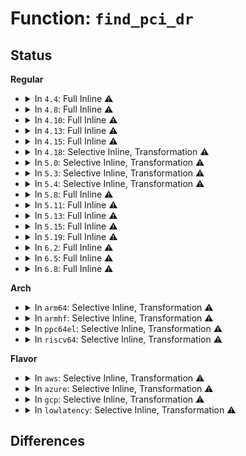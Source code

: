 # Function: <code>find_pci_dr</code>

## Status
<b>Regular</b>
<ul>
<li>
<details>
<summary>In <code>4.4</code>: Full Inline ⚠️</summary>

**Collision:** Unique Static

**Inline:** Full

**Transformation:** False

**Instances:**

```
In drivers/pci/pci.c (ffffffff8143444a)
Location: drivers/pci/pci.c:1454
Inline: True
Inline callers:
  - drivers/pci/pci.c:pcim_pin_device
  - drivers/pci/pci.c:pci_intx
  - drivers/pci/pci.c:pci_release_region
  - drivers/pci/pci.c:__pci_request_region
  - drivers/pci/pci.c:pci_disable_device
```
</details>
</li>
<li>
<details>
<summary>In <code>4.8</code>: Full Inline ⚠️</summary>

**Collision:** Unique Static

**Inline:** Full

**Transformation:** False

**Instances:**

```
In drivers/pci/pci.c (ffffffff8147fea1)
Location: drivers/pci/pci.c:1475
Inline: True
Inline callers:
  - drivers/pci/pci.c:pci_intx
  - drivers/pci/pci.c:__pci_request_region
  - drivers/pci/pci.c:pci_release_region
  - drivers/pci/pci.c:pci_disable_device
  - drivers/pci/pci.c:pcim_pin_device
```
</details>
</li>
<li>
<details>
<summary>In <code>4.10</code>: Full Inline ⚠️</summary>

**Collision:** Unique Static

**Inline:** Full

**Transformation:** False

**Instances:**

```
In drivers/pci/pci.c (ffffffff814a14f1)
Location: drivers/pci/pci.c:1500
Inline: True
Inline callers:
  - drivers/pci/pci.c:pci_intx
  - drivers/pci/pci.c:__pci_request_region
  - drivers/pci/pci.c:pci_release_region
  - drivers/pci/pci.c:pci_disable_device
  - drivers/pci/pci.c:pcim_pin_device
```
</details>
</li>
<li>
<details>
<summary>In <code>4.13</code>: Full Inline ⚠️</summary>

**Collision:** Unique Static

**Inline:** Full

**Transformation:** False

**Instances:**

```
In drivers/pci/pci.c (ffffffff814ab3fc)
Location: drivers/pci/pci.c:1498
Inline: True
Inline callers:
  - drivers/pci/pci.c:__pci_request_region
  - drivers/pci/pci.c:pci_release_region
  - drivers/pci/pci.c:pci_disable_device
  - drivers/pci/pci.c:pcim_pin_device
```
</details>
</li>
<li>
<details>
<summary>In <code>4.15</code>: Full Inline ⚠️</summary>

**Collision:** Unique Static

**Inline:** Full

**Transformation:** False

**Instances:**

```
In drivers/pci/pci.c (ffffffff814ea61c)
Location: drivers/pci/pci.c:1501
Inline: True
Inline callers:
  - drivers/pci/pci.c:__pci_request_region
  - drivers/pci/pci.c:pci_release_region
  - drivers/pci/pci.c:pci_disable_device
  - drivers/pci/pci.c:pcim_pin_device
```
</details>
</li>
<li>
<details>
<summary>In <code>4.18</code>: Selective Inline, Transformation ⚠️</summary>

**Collision:** Unique Static

**Inline:** Selective

**Transformation:** True

**Instances:**

```
In drivers/pci/pci.c (ffffffff8151b305)
Location: drivers/pci/pci.c:1556
Inline: True
Inline callers:
  - drivers/pci/pci.c:pcim_set_mwi
  - drivers/pci/pci.c:__pci_request_region
  - drivers/pci/pci.c:pci_release_region
  - drivers/pci/pci.c:pci_disable_device
  - drivers/pci/pci.c:pcim_pin_device
Direct callers:
  - drivers/pci/pci.c:pcim_set_mwi
  - drivers/pci/pci.c:__pci_request_region
  - drivers/pci/pci.c:pci_release_region
  - drivers/pci/pci.c:pci_disable_device
  - drivers/pci/pci.c:pcim_pin_device
```
**Symbols:**

```
ffffffff8151aaf0-ffffffff8151ab12: find_pci_dr.part.24 (STB_LOCAL)
```
</details>
</li>
<li>
<details>
<summary>In <code>5.0</code>: Selective Inline, Transformation ⚠️</summary>

**Collision:** Unique Static

**Inline:** Selective

**Transformation:** True

**Instances:**

```
In drivers/pci/pci.c (ffffffff815311b5)
Location: drivers/pci/pci.c:1729
Inline: True
Inline callers:
  - drivers/pci/pci.c:pcim_set_mwi
  - drivers/pci/pci.c:__pci_request_region
  - drivers/pci/pci.c:pci_release_region
  - drivers/pci/pci.c:pci_disable_device
  - drivers/pci/pci.c:pcim_pin_device
Direct callers:
  - drivers/pci/pci.c:pcim_set_mwi
  - drivers/pci/pci.c:__pci_request_region
  - drivers/pci/pci.c:pci_release_region
  - drivers/pci/pci.c:pci_disable_device
  - drivers/pci/pci.c:pcim_pin_device
```
**Symbols:**

```
ffffffff81530840-ffffffff81530862: find_pci_dr.part.25 (STB_LOCAL)
```
</details>
</li>
<li>
<details>
<summary>In <code>5.3</code>: Selective Inline, Transformation ⚠️</summary>

**Collision:** Unique Static

**Inline:** Selective

**Transformation:** True

**Instances:**

```
In drivers/pci/pci.c (ffffffff815609f5)
Location: drivers/pci/pci.c:1803
Inline: True
Inline callers:
  - drivers/pci/pci.c:pcim_set_mwi
  - drivers/pci/pci.c:__pci_request_region
  - drivers/pci/pci.c:pci_release_region
  - drivers/pci/pci.c:pci_disable_device
  - drivers/pci/pci.c:pcim_pin_device
Direct callers:
  - drivers/pci/pci.c:pcim_set_mwi
  - drivers/pci/pci.c:__pci_request_region
  - drivers/pci/pci.c:pci_release_region
  - drivers/pci/pci.c:pci_disable_device
  - drivers/pci/pci.c:pcim_pin_device
```
**Symbols:**

```
ffffffff815601c0-ffffffff815601e2: find_pci_dr.part.0 (STB_LOCAL)
```
</details>
</li>
<li>
<details>
<summary>In <code>5.4</code>: Selective Inline, Transformation ⚠️</summary>

**Collision:** Unique Static

**Inline:** Selective

**Transformation:** True

**Instances:**

```
In drivers/pci/pci.c (ffffffff81581b15)
Location: drivers/pci/pci.c:1799
Inline: True
Inline callers:
  - drivers/pci/pci.c:pcim_set_mwi
  - drivers/pci/pci.c:__pci_request_region
  - drivers/pci/pci.c:pci_release_region
  - drivers/pci/pci.c:pci_disable_device
  - drivers/pci/pci.c:pcim_pin_device
Direct callers:
  - drivers/pci/pci.c:pcim_set_mwi
  - drivers/pci/pci.c:__pci_request_region
  - drivers/pci/pci.c:pci_release_region
  - drivers/pci/pci.c:pci_disable_device
  - drivers/pci/pci.c:pcim_pin_device
```
**Symbols:**

```
ffffffff815812f0-ffffffff81581312: find_pci_dr.part.0 (STB_LOCAL)
```
</details>
</li>
<li>
<details>
<summary>In <code>5.8</code>: Full Inline ⚠️</summary>

**Collision:** Unique Static

**Inline:** Full

**Transformation:** False

**Instances:**

```
In drivers/pci/pci.c (ffffffff81627106)
Location: drivers/pci/pci.c:1869
Inline: True
Inline callers:
  - drivers/pci/pci.c:pci_intx
  - drivers/pci/pci.c:pci_intx
  - drivers/pci/pci.c:pcim_set_mwi
  - drivers/pci/pci.c:pcim_set_mwi
  - drivers/pci/pci.c:__pci_request_region
  - drivers/pci/pci.c:__pci_request_region
  - drivers/pci/pci.c:pci_release_region
  - drivers/pci/pci.c:pci_release_region
  - drivers/pci/pci.c:pci_disable_device
  - drivers/pci/pci.c:pci_disable_device
  - drivers/pci/pci.c:pcim_pin_device
  - drivers/pci/pci.c:pcim_pin_device
```
</details>
</li>
<li>
<details>
<summary>In <code>5.11</code>: Full Inline ⚠️</summary>

**Collision:** Unique Static

**Inline:** Full

**Transformation:** False

**Instances:**

```
In drivers/pci/pci.c (ffffffff8164cda6)
Location: drivers/pci/pci.c:2005
Inline: True
Inline callers:
  - drivers/pci/pci.c:pci_intx
  - drivers/pci/pci.c:pci_intx
  - drivers/pci/pci.c:pcim_set_mwi
  - drivers/pci/pci.c:pcim_set_mwi
  - drivers/pci/pci.c:__pci_request_region
  - drivers/pci/pci.c:__pci_request_region
  - drivers/pci/pci.c:pci_release_region
  - drivers/pci/pci.c:pci_release_region
  - drivers/pci/pci.c:pci_disable_device
  - drivers/pci/pci.c:pci_disable_device
  - drivers/pci/pci.c:pcim_pin_device
  - drivers/pci/pci.c:pcim_pin_device
```
</details>
</li>
<li>
<details>
<summary>In <code>5.13</code>: Full Inline ⚠️</summary>

**Collision:** Unique Static

**Inline:** Full

**Transformation:** False

**Instances:**

```
In drivers/pci/pci.c (ffffffff8162f926)
Location: drivers/pci/pci.c:2035
Inline: True
Inline callers:
  - drivers/pci/pci.c:pci_intx
  - drivers/pci/pci.c:pci_intx
  - drivers/pci/pci.c:pcim_set_mwi
  - drivers/pci/pci.c:pcim_set_mwi
  - drivers/pci/pci.c:__pci_request_region
  - drivers/pci/pci.c:__pci_request_region
  - drivers/pci/pci.c:pci_release_region
  - drivers/pci/pci.c:pci_release_region
  - drivers/pci/pci.c:pci_disable_device
  - drivers/pci/pci.c:pci_disable_device
  - drivers/pci/pci.c:pcim_pin_device
  - drivers/pci/pci.c:pcim_pin_device
```
</details>
</li>
<li>
<details>
<summary>In <code>5.15</code>: Full Inline ⚠️</summary>

**Collision:** Unique Static

**Inline:** Full

**Transformation:** False

**Instances:**

```
In drivers/pci/pci.c (ffffffff8169f636)
Location: drivers/pci/pci.c:2066
Inline: True
Inline callers:
  - drivers/pci/pci.c:pci_intx
  - drivers/pci/pci.c:pci_intx
  - drivers/pci/pci.c:pcim_set_mwi
  - drivers/pci/pci.c:pcim_set_mwi
  - drivers/pci/pci.c:__pci_request_region
  - drivers/pci/pci.c:__pci_request_region
  - drivers/pci/pci.c:pci_release_region
  - drivers/pci/pci.c:pci_release_region
  - drivers/pci/pci.c:pci_disable_device
  - drivers/pci/pci.c:pci_disable_device
  - drivers/pci/pci.c:pcim_pin_device
  - drivers/pci/pci.c:pcim_pin_device
```
</details>
</li>
<li>
<details>
<summary>In <code>5.19</code>: Full Inline ⚠️</summary>

**Collision:** Unique Static

**Inline:** Full

**Transformation:** False

**Instances:**

```
In drivers/pci/pci.c (ffffffff817c0e8a)
Location: drivers/pci/pci.c:2126
Inline: True
Inline callers:
  - drivers/pci/pci.c:pci_intx
  - drivers/pci/pci.c:pci_intx
  - drivers/pci/pci.c:pcim_set_mwi
  - drivers/pci/pci.c:pcim_set_mwi
  - drivers/pci/pci.c:__pci_request_region
  - drivers/pci/pci.c:__pci_request_region
  - drivers/pci/pci.c:pci_release_region
  - drivers/pci/pci.c:pci_release_region
  - drivers/pci/pci.c:pci_disable_device
  - drivers/pci/pci.c:pci_disable_device
  - drivers/pci/pci.c:pcim_pin_device
  - drivers/pci/pci.c:pcim_pin_device
```
</details>
</li>
<li>
<details>
<summary>In <code>6.2</code>: Full Inline ⚠️</summary>

**Collision:** Unique Static

**Inline:** Full

**Transformation:** False

**Instances:**

```
In drivers/pci/pci.c (ffffffff818dd69a)
Location: drivers/pci/pci.c:2100
Inline: True
Inline callers:
  - drivers/pci/pci.c:pci_intx
  - drivers/pci/pci.c:pci_intx
  - drivers/pci/pci.c:pcim_set_mwi
  - drivers/pci/pci.c:pcim_set_mwi
  - drivers/pci/pci.c:__pci_request_region
  - drivers/pci/pci.c:__pci_request_region
  - drivers/pci/pci.c:pci_release_region
  - drivers/pci/pci.c:pci_release_region
  - drivers/pci/pci.c:pci_disable_device
  - drivers/pci/pci.c:pci_disable_device
  - drivers/pci/pci.c:pcim_pin_device
  - drivers/pci/pci.c:pcim_pin_device
```
</details>
</li>
<li>
<details>
<summary>In <code>6.5</code>: Full Inline ⚠️</summary>

**Collision:** Unique Static

**Inline:** Full

**Transformation:** False

**Instances:**

```
In drivers/pci/pci.c (ffffffff81920b4a)
Location: drivers/pci/pci.c:2138
Inline: True
Inline callers:
  - drivers/pci/pci.c:pci_intx
  - drivers/pci/pci.c:pci_intx
  - drivers/pci/pci.c:pcim_set_mwi
  - drivers/pci/pci.c:pcim_set_mwi
  - drivers/pci/pci.c:__pci_request_region
  - drivers/pci/pci.c:__pci_request_region
  - drivers/pci/pci.c:pci_release_region
  - drivers/pci/pci.c:pci_release_region
  - drivers/pci/pci.c:pci_disable_device
  - drivers/pci/pci.c:pci_disable_device
  - drivers/pci/pci.c:pcim_pin_device
  - drivers/pci/pci.c:pcim_pin_device
```
</details>
</li>
<li>
<details>
<summary>In <code>6.8</code>: Full Inline ⚠️</summary>

**Collision:** Unique Static

**Inline:** Full

**Transformation:** False

**Instances:**

```
In drivers/pci/pci.c (ffffffff81968cea)
Location: drivers/pci/pci.c:2235
Inline: True
Inline callers:
  - drivers/pci/pci.c:pci_intx
  - drivers/pci/pci.c:pci_intx
  - drivers/pci/pci.c:pcim_set_mwi
  - drivers/pci/pci.c:pcim_set_mwi
  - drivers/pci/pci.c:__pci_request_region
  - drivers/pci/pci.c:__pci_request_region
  - drivers/pci/pci.c:pci_release_region
  - drivers/pci/pci.c:pci_release_region
  - drivers/pci/pci.c:pci_disable_device
  - drivers/pci/pci.c:pci_disable_device
  - drivers/pci/pci.c:pcim_pin_device
  - drivers/pci/pci.c:pcim_pin_device
```
</details>
</li>
</ul>
<b>Arch</b>
<ul>
<li>
<details>
<summary>In <code>arm64</code>: Selective Inline, Transformation ⚠️</summary>

**Collision:** Unique Static

**Inline:** Selective

**Transformation:** True

**Instances:**

```
In drivers/pci/pci.c (ffff8000106e4cd8)
Location: drivers/pci/pci.c:1799
Inline: True
Inline callers:
  - drivers/pci/pci.c:pcim_set_mwi
  - drivers/pci/pci.c:__pci_request_region
  - drivers/pci/pci.c:pci_release_region
  - drivers/pci/pci.c:pci_disable_device
  - drivers/pci/pci.c:pcim_pin_device
Direct callers:
  - drivers/pci/pci.c:pcim_set_mwi
  - drivers/pci/pci.c:__pci_request_region
  - drivers/pci/pci.c:pci_release_region
  - drivers/pci/pci.c:pci_disable_device
  - drivers/pci/pci.c:pcim_pin_device
```
**Symbols:**

```
ffff8000106e4288-ffff8000106e42c4: find_pci_dr.part.0 (STB_LOCAL)
```
</details>
</li>
<li>
<details>
<summary>In <code>armhf</code>: Selective Inline, Transformation ⚠️</summary>

**Collision:** Unique Static

**Inline:** Selective

**Transformation:** True

**Instances:**

```
In drivers/pci/pci.c (c08809f0)
Location: drivers/pci/pci.c:1799
Inline: True
Inline callers:
  - drivers/pci/pci.c:pcim_set_mwi
  - drivers/pci/pci.c:__pci_request_region
  - drivers/pci/pci.c:pci_release_region
  - drivers/pci/pci.c:pci_disable_device
  - drivers/pci/pci.c:pcim_pin_device
Direct callers:
  - drivers/pci/pci.c:pcim_set_mwi
  - drivers/pci/pci.c:__pci_request_region
  - drivers/pci/pci.c:pci_release_region
  - drivers/pci/pci.c:pci_disable_device
  - drivers/pci/pci.c:pcim_pin_device
```
**Symbols:**

```
c08800cc-c08800fc: find_pci_dr.part.0 (STB_LOCAL)
```
</details>
</li>
<li>
<details>
<summary>In <code>ppc64el</code>: Selective Inline, Transformation ⚠️</summary>

**Collision:** Unique Static

**Inline:** Selective

**Transformation:** True

**Instances:**

```
In drivers/pci/pci.c (c00000000085e7b0)
Location: drivers/pci/pci.c:1799
Inline: True
Inline callers:
  - drivers/pci/pci.c:pcim_set_mwi
  - drivers/pci/pci.c:__pci_request_region
  - drivers/pci/pci.c:pci_release_region
  - drivers/pci/pci.c:pci_disable_device
  - drivers/pci/pci.c:pcim_pin_device
Direct callers:
  - drivers/pci/pci.c:pcim_set_mwi
  - drivers/pci/pci.c:__pci_request_region
  - drivers/pci/pci.c:pci_release_region
  - drivers/pci/pci.c:pci_disable_device
  - drivers/pci/pci.c:pcim_pin_device
```
**Symbols:**

```
c00000000085e6d0-c00000000085e718: find_pci_dr.part.0 (STB_LOCAL)
```
</details>
</li>
<li>
<details>
<summary>In <code>riscv64</code>: Selective Inline, Transformation ⚠️</summary>

**Collision:** Unique Static

**Inline:** Selective

**Transformation:** True

**Instances:**

```
In drivers/pci/pci.c (ffffffe0004bc048)
Location: drivers/pci/pci.c:1799
Inline: True
Inline callers:
  - drivers/pci/pci.c:pcim_set_mwi
  - drivers/pci/pci.c:__pci_request_region
  - drivers/pci/pci.c:pci_release_region
  - drivers/pci/pci.c:pci_disable_device
  - drivers/pci/pci.c:pcim_pin_device
Direct callers:
  - drivers/pci/pci.c:pcim_set_mwi
  - drivers/pci/pci.c:__pci_request_region
  - drivers/pci/pci.c:pci_release_region
  - drivers/pci/pci.c:pci_disable_device
  - drivers/pci/pci.c:pcim_pin_device
```
**Symbols:**

```
ffffffe0004bb7ce-ffffffe0004bb806: find_pci_dr.part.0 (STB_LOCAL)
```
</details>
</li>
</ul>
<b>Flavor</b>
<ul>
<li>
<details>
<summary>In <code>aws</code>: Selective Inline, Transformation ⚠️</summary>

**Collision:** Unique Static

**Inline:** Selective

**Transformation:** True

**Instances:**

```
In drivers/pci/pci.c (ffffffff81576035)
Location: drivers/pci/pci.c:1799
Inline: True
Inline callers:
  - drivers/pci/pci.c:pcim_set_mwi
  - drivers/pci/pci.c:__pci_request_region
  - drivers/pci/pci.c:pci_release_region
  - drivers/pci/pci.c:pci_disable_device
  - drivers/pci/pci.c:pcim_pin_device
Direct callers:
  - drivers/pci/pci.c:pcim_set_mwi
  - drivers/pci/pci.c:__pci_request_region
  - drivers/pci/pci.c:pci_release_region
  - drivers/pci/pci.c:pci_disable_device
  - drivers/pci/pci.c:pcim_pin_device
```
**Symbols:**

```
ffffffff81575810-ffffffff81575832: find_pci_dr.part.0 (STB_LOCAL)
```
</details>
</li>
<li>
<details>
<summary>In <code>azure</code>: Selective Inline, Transformation ⚠️</summary>

**Collision:** Unique Static

**Inline:** Selective

**Transformation:** True

**Instances:**

```
In drivers/pci/pci.c (ffffffff81564795)
Location: drivers/pci/pci.c:1799
Inline: True
Inline callers:
  - drivers/pci/pci.c:pcim_set_mwi
  - drivers/pci/pci.c:__pci_request_region
  - drivers/pci/pci.c:pci_release_region
  - drivers/pci/pci.c:pci_disable_device
  - drivers/pci/pci.c:pcim_pin_device
Direct callers:
  - drivers/pci/pci.c:pcim_set_mwi
  - drivers/pci/pci.c:__pci_request_region
  - drivers/pci/pci.c:pci_release_region
  - drivers/pci/pci.c:pci_disable_device
  - drivers/pci/pci.c:pcim_pin_device
```
**Symbols:**

```
ffffffff81563f70-ffffffff81563f92: find_pci_dr.part.0 (STB_LOCAL)
```
</details>
</li>
<li>
<details>
<summary>In <code>gcp</code>: Selective Inline, Transformation ⚠️</summary>

**Collision:** Unique Static

**Inline:** Selective

**Transformation:** True

**Instances:**

```
In drivers/pci/pci.c (ffffffff81575865)
Location: drivers/pci/pci.c:1799
Inline: True
Inline callers:
  - drivers/pci/pci.c:pcim_set_mwi
  - drivers/pci/pci.c:__pci_request_region
  - drivers/pci/pci.c:pci_release_region
  - drivers/pci/pci.c:pci_disable_device
  - drivers/pci/pci.c:pcim_pin_device
Direct callers:
  - drivers/pci/pci.c:pcim_set_mwi
  - drivers/pci/pci.c:__pci_request_region
  - drivers/pci/pci.c:pci_release_region
  - drivers/pci/pci.c:pci_disable_device
  - drivers/pci/pci.c:pcim_pin_device
```
**Symbols:**

```
ffffffff81575040-ffffffff81575062: find_pci_dr.part.0 (STB_LOCAL)
```
</details>
</li>
<li>
<details>
<summary>In <code>lowlatency</code>: Selective Inline, Transformation ⚠️</summary>

**Collision:** Unique Static

**Inline:** Selective

**Transformation:** True

**Instances:**

```
In drivers/pci/pci.c (ffffffff8158fe35)
Location: drivers/pci/pci.c:1799
Inline: True
Inline callers:
  - drivers/pci/pci.c:pcim_set_mwi
  - drivers/pci/pci.c:__pci_request_region
  - drivers/pci/pci.c:pci_release_region
  - drivers/pci/pci.c:pci_disable_device
  - drivers/pci/pci.c:pcim_pin_device
Direct callers:
  - drivers/pci/pci.c:pcim_set_mwi
  - drivers/pci/pci.c:__pci_request_region
  - drivers/pci/pci.c:pci_release_region
  - drivers/pci/pci.c:pci_disable_device
  - drivers/pci/pci.c:pcim_pin_device
```
**Symbols:**

```
ffffffff8158f610-ffffffff8158f632: find_pci_dr.part.0 (STB_LOCAL)
```
</details>
</li>
</ul>

## Differences
